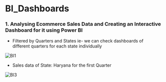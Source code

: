 # BI_Dashboards

### 1. Analysing Ecommerce Sales Data and Creating an Interactive Dashboard for it using Power BI

* Filtered by Quarters and States ie- we can check dashboards of different quarters for each state individually

![BI1](https://user-images.githubusercontent.com/86601437/222871608-114a372e-1209-4067-a6c2-23c6252be092.png)



* Sales data of State: Haryana for the first Quarter

![BI3](https://user-images.githubusercontent.com/86601437/222871731-8dc25c2a-27e6-4d56-b8ea-bb45e9aafe4c.png)
